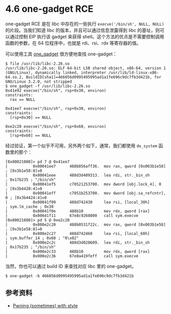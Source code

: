 # 4.6 one-gadget RCE


one-gadget RCE 是在 libc 中存在的一些执行 `execve('/bin/sh', NULL, NULL)` 的片段。当我们知道 libc 的版本，并且可以通过信息泄露得到 libc 的基址，则可以通过控制 EIP 执行该 gadget 来获得 shell。这个方法的优点是不需要控制调用函数的参数，在 64 位程序中，也就是 rdi、rsi、rdx 等寄存器的值。

可以使用工具 [one_gadget](https://github.com/david942j/one_gadget) 很方便地查找 one-gadget：
```
$ file /usr/lib/libc-2.26.so 
/usr/lib/libc-2.26.so: ELF 64-bit LSB shared object, x86-64, version 1 (GNU/Linux), dynamically linked, interpreter /usr/lib/ld-linux-x86-64.so.2, BuildID[sha1]=466056d0995495995ad1a1fe696c9dc7fb3d421b, for GNU/Linux 3.2.0, not stripped
$ one_gadget -f /usr/lib/libc-2.26.so 
0x41e92 execve("/bin/sh", rsp+0x30, environ)
constraints:
  rax == NULL

0x41ee7 execve("/bin/sh", rsp+0x30, environ)
constraints:
  [rsp+0x30] == NULL

0xe2c20 execve("/bin/sh", rsp+0x60, environ)
constraints:
  [rsp+0x60] == NULL
```
经过验证，第一个似乎不可用，另外两个如下，通常，我们都使用 `do_system` 函数里的那个：
```
[0x00021080]> pd 7 @ 0x41ee7
|           0x00041ee7      488b056aff36.  mov rax, qword [0x003b1e58] ; [0x3b1e58:8]=0
|           0x00041eee      488d3d409313.  lea rdi, str._bin_sh        ; 0x17b235 ; "/bin/sh"
|           0x00041ef5      c70521253700.  mov dword [obj.lock_4], 0   ; [0x3b4420:4]=0
|           0x00041eff      c7051b253700.  mov dword [obj.sa_refcntr], 0 ; [0x3b4424:4]=0
|           0x00041f09      488d742430     lea rsi, [local_30h]        ; sym.lm_cache ; 0x30
|           0x00041f0e      488b10         mov rdx, qword [rax]
|           0x00041f11      67e8c9260800   call sym.execve
[0x00021080]> pd 5 @ 0xe2c20
|           0x000e2c20      488b0531f22c.  mov rax, qword [0x003b1e58] ; [0x3b1e58:8]=0
|           0x000e2c27      488d742460     lea rsi, [local_60h]        ; sym.buffer_14 ; 0x60 ; "0\x02"
|           0x000e2c2c      488d3d028609.  lea rdi, str._bin_sh        ; 0x17b235 ; "/bin/sh"
|           0x000e2c33      488b10         mov rdx, qword [rax]
|           0x000e2c36      67e8a419feff   call sym.execve
```
当然，你也可以通过 build ID 来查找对应 libc 里的 one-gadget。
```
$ one-gadget -b 466056d0995495995ad1a1fe696c9dc7fb3d421b
```


## 参考资料
- [Pwning (sometimes) with style](http://j00ru.vexillium.org/blog/24_03_15/dragons_ctf.pdf)
